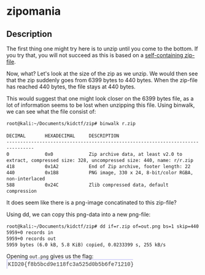 # zipomania
## Description

The first thing one might try here is to unzip until you come to the bottom. If you try that, you will not succeed as this is based on a [self-containing zip-file](https://research.swtch.com/zip).

Now, what? Let's look at the size of the zip as we unzip. We would then see that the zip suddenly goes from 6399 bytes to 440 bytes. When the zip-file has reached 440 bytes, the file stays at 440 bytes.

This would suggest that one might look closer on the 6399 bytes file, as a lot of information seems to be lost when unzipping this file. Using binwalk, we can see what the file consist of:

```
root@kali:~/Documents/kidctf/zip# binwalk r.zip 

DECIMAL       HEXADECIMAL     DESCRIPTION
--------------------------------------------------------------------------------
0             0x0             Zip archive data, at least v2.0 to extract, compressed size: 328, uncompressed size: 440, name: r/r.zip
418           0x1A2           End of Zip archive, footer length: 22
440           0x1B8           PNG image, 330 x 24, 8-bit/color RGBA, non-interlaced
588           0x24C           Zlib compressed data, default compression
```

It does seem like there is a png-image concatinated to this zip-file?

Using dd, we can copy this png-data into a new png-file:

```
root@kali:~/Documents/kidctf/zip# dd if=r.zip of=out.png bs=1 skip=440
5959+0 records in
5959+0 records out
5959 bytes (6.0 kB, 5.8 KiB) copied, 0.0233399 s, 255 kB/s
```

Opening `out.png` gives us the flag:
![flag](./writeup/out.png)